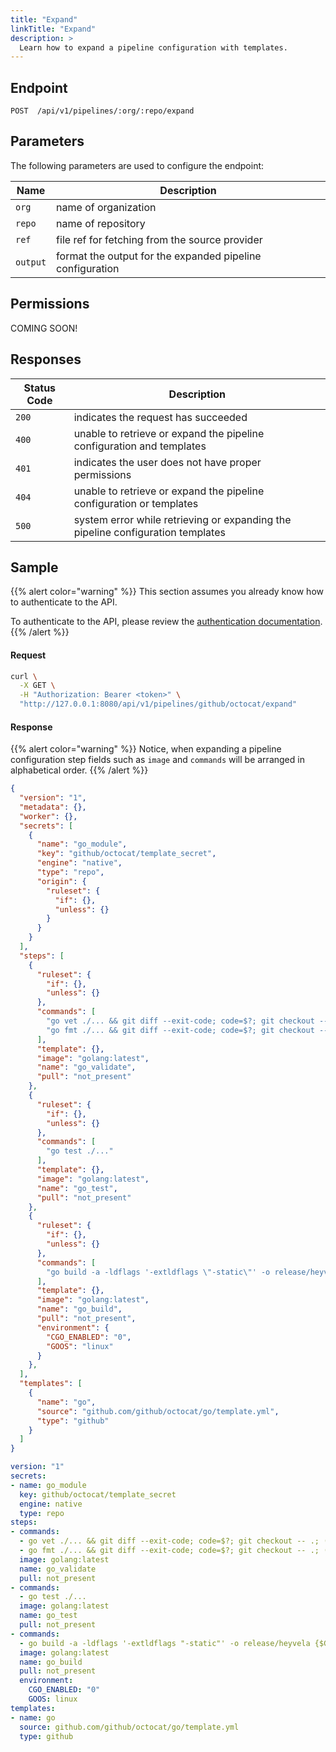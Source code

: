 ```yaml
---
title: "Expand"
linkTitle: "Expand"
description: >
  Learn how to expand a pipeline configuration with templates.
---
```


## Endpoint

```
POST  /api/v1/pipelines/:org/:repo/expand
```

## Parameters

The following parameters are used to configure the endpoint:

| Name   | Description          |
| ------ | -------------------- |
| `org`  | name of organization |
| `repo` | name of repository   |
| `ref`   | file ref for fetching from the source provider   |
| `output`   | format the output for the expanded pipeline configuration    |

## Permissions

COMING SOON!

## Responses

| Status Code | Description                                         |
| ----------- | --------------------------------------------------- |
| `200`       | indicates the request has succeeded                 |
| `400`       | unable to retrieve or expand the pipeline configuration and templates |
| `401`       | indicates the user does not have proper permissions |
| `404`       | unable to retrieve or expand the pipeline configuration or templates |
| `500`       | system error while retrieving or expanding the pipeline configuration templates |

## Sample

{{% alert color="warning" %}}
This section assumes you already know how to authenticate to the API.

To authenticate to the API, please review the [authentication documentation](/docs/api/authentication/).
{{% /alert %}}

#### Request

```sh
curl \
  -X GET \
  -H "Authorization: Bearer <token>" \
  "http://127.0.0.1:8080/api/v1/pipelines/github/octocat/expand"
```

#### Response

{{% alert color="warning" %}}
Notice, when expanding a pipeline configuration step fields such as `image` and `commands` will be arranged in alphabetical order.
{{% /alert %}}

```json
{
  "version": "1",
  "metadata": {},
  "worker": {},
  "secrets": [
    {
      "name": "go_module",
      "key": "github/octocat/template_secret",
      "engine": "native",
      "type": "repo",
      "origin": {
        "ruleset": {
          "if": {},
          "unless": {}
        }
      }
    }
  ],
  "steps": [
    {
      "ruleset": {
        "if": {},
        "unless": {}
      },
      "commands": [
        "go vet ./... && git diff --exit-code; code=$?; git checkout -- .; (exit $code)",
        "go fmt ./... && git diff --exit-code; code=$?; git checkout -- .; (exit $code)"
      ],
      "template": {},
      "image": "golang:latest",
      "name": "go_validate",
      "pull": "not_present"
    },
    {
      "ruleset": {
        "if": {},
        "unless": {}
      },
      "commands": [
        "go test ./..."
      ],
      "template": {},
      "image": "golang:latest",
      "name": "go_test",
      "pull": "not_present"
    },
    {
      "ruleset": {
        "if": {},
        "unless": {}
      },
      "commands": [
        "go build -a -ldflags '-extldflags \"-static\"' -o release/heyvela {$GO_MODULE}"
      ],
      "template": {},
      "image": "golang:latest",
      "name": "go_build",
      "pull": "not_present",
      "environment": {
        "CGO_ENABLED": "0",
        "GOOS": "linux"
      }
    },
  ],
  "templates": [
    {
      "name": "go",
      "source": "github.com/github/octocat/go/template.yml",
      "type": "github"
    }
  ]
}
```

```yaml
version: "1"
secrets:
- name: go_module
  key: github/octocat/template_secret
  engine: native
  type: repo
steps:
- commands:
  - go vet ./... && git diff --exit-code; code=$?; git checkout -- .; (exit $code)
  - go fmt ./... && git diff --exit-code; code=$?; git checkout -- .; (exit $code)
  image: golang:latest
  name: go_validate
  pull: not_present
- commands:
  - go test ./...
  image: golang:latest
  name: go_test
  pull: not_present
- commands:
  - go build -a -ldflags '-extldflags "-static"' -o release/heyvela {$GO_MODULE}
  image: golang:latest
  name: go_build
  pull: not_present
  environment:
    CGO_ENABLED: "0"
    GOOS: linux
templates:
- name: go
  source: github.com/github/octocat/go/template.yml
  type: github
```